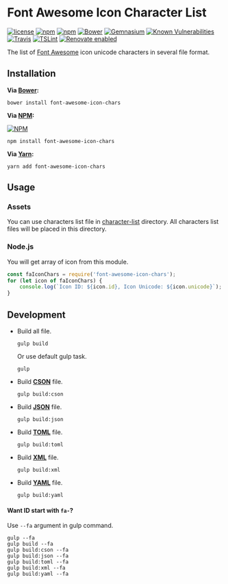 # Font Awesome Icon Character List
[![license](https://img.shields.io/github/license/gluons/Font-Awesome-Icon-Chars.svg?style=flat-square)](./LICENSE)
[![npm](https://img.shields.io/npm/v/font-awesome-icon-chars.svg?style=flat-square)](https://www.npmjs.com/package/font-awesome-icon-chars)
[![npm](https://img.shields.io/npm/dt/font-awesome-icon-chars.svg?style=flat-square)](https://www.npmjs.com/package/font-awesome-icon-chars)
[![Bower](https://img.shields.io/bower/v/font-awesome-icon-chars.svg?style=flat-square)](https://github.com/gluons/Font-Awesome-Icon-Chars)
[![Gemnasium](https://img.shields.io/gemnasium/gluons/Font-Awesome-Icon-Chars.svg?style=flat-square)](https://gemnasium.com/github.com/gluons/Font-Awesome-Icon-Chars)
[![Known Vulnerabilities](https://snyk.io/test/github/gluons/font-awesome-icon-chars/badge.svg?style=flat-square)](https://snyk.io/test/github/gluons/font-awesome-icon-chars)
[![Travis](https://img.shields.io/travis/gluons/Font-Awesome-Icon-Chars.svg?style=flat-square)](https://travis-ci.org/gluons/Font-Awesome-Icon-Chars)
[![TSLint](https://img.shields.io/badge/TSLint-gluons-15757B.svg?style=flat-square)](https://github.com/gluons/tslint-config-gluons)
[![Renovate enabled](https://img.shields.io/badge/renovate-enabled-brightgreen.svg?style=flat-square)](https://renovateapp.com/)

The list of [Font Awesome](http://fontawesome.io/) icon unicode characters in several file format.


## Installation

**Via [Bower](https://bower.io/):**

```
bower install font-awesome-icon-chars
```
**Via [NPM](https://www.npmjs.com/):**

[![NPM](https://nodei.co/npm/font-awesome-icon-chars.png?downloads=true&downloadRank=true&stars=true)](https://www.npmjs.com/package/font-awesome-icon-chars)

```
npm install font-awesome-icon-chars
```
**Via [Yarn](https://yarnpkg.com/):**

```
yarn add font-awesome-icon-chars
```

## Usage

### Assets

You can use characters list file in [character-list](./character-list) directory. All characters list files will be placed in this directory.

### Node.js

You will get array of icon from this module.
```javascript
const faIconChars = require('font-awesome-icon-chars');
for (let icon of faIconChars) {
	console.log(`Icon ID: ${icon.id}, Icon Unicode: ${icon.unicode}`);
}
```

## Development

- Build all file.
  ```
  gulp build
  ```
  Or use default gulp task.
  ```
  gulp
  ```

- Build **[CSON](https://github.com/bevry/cson)** file.
  ```
  gulp build:cson
  ```

- Build **[JSON](http://www.json.org/)** file.
  ```
  gulp build:json
  ```

- Build **[TOML](https://github.com/toml-lang/toml)** file.
  ```
  gulp build:toml
  ```

- Build **[XML](https://www.w3.org/XML/)** file.
  ```
  gulp build:xml
  ```

- Build **[YAML](http://yaml.org/)** file.
  ```
  gulp build:yaml
  ```

#### Want ID start with `fa-`?
Use `--fa` argument in gulp command.
```
gulp --fa
gulp build --fa
gulp build:cson --fa
gulp build:json --fa
gulp build:toml --fa
gulp build:xml --fa
gulp build:yaml --fa
```
